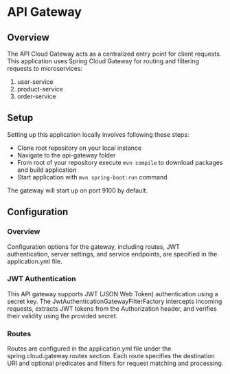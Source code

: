 # API Gateway

## Overview

The API Cloud Gateway acts as a centralized entry point for client requests. This application uses Spring Cloud Gateway for routing and filtering requests to microservices:

1. user-service 
2. product-service
3. order-service


## Setup

Setting up this application locally involves following these steps:

- Clone root repository on your local instance
- Navigate to the api-gateway folder
- From root of your repository execute `mvn compile` to download packages and build application
- Start application with `mvn spring-boot:run` command

The gateway will start up on port 9100 by default.

## Configuration

### Overview

Configuration options for the gateway, including routes, JWT authentication, server settings, and service endpoints, are specified in the application.yml file.

### JWT Authentication

This API gateway supports JWT (JSON Web Token) authentication using a secret key. The JwtAuthenticationGatewayFilterFactory intercepts incoming requests, extracts JWT tokens from the Authorization header, and verifies their validity using the provided secret.

### Routes

Routes are configured in the application.yml file under the spring.cloud.gateway.routes section. Each route specifies the destination URI and optional predicates and filters for request matching and processing.
